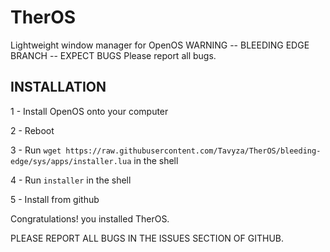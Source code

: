 # TherOS
Lightweight window manager for OpenOS
WARNING -- BLEEDING EDGE BRANCH -- EXPECT BUGS
Please report all bugs.

## INSTALLATION

1 - Install OpenOS onto your computer

2 - Reboot

3 - Run ```wget https://raw.githubusercontent.com/Tavyza/TherOS/bleeding-edge/sys/apps/installer.lua``` in the shell

4 - Run ```installer``` in the shell

5 - Install from github

Congratulations! you installed TherOS.

PLEASE REPORT ALL BUGS IN THE ISSUES SECTION OF GITHUB.
